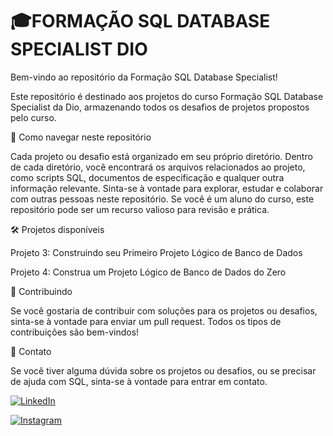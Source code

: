 # 🎓FORMAÇÃO SQL DATABASE SPECIALIST DIO

Bem-vindo ao repositório da Formação SQL Database Specialist!

Este repositório é destinado aos projetos do curso Formação SQL Database Specialist da Dio, armazenando todos os desafios de projetos propostos pelo curso.

📂 Como navegar neste repositório

Cada projeto ou desafio está organizado em seu próprio diretório.
Dentro de cada diretório, você encontrará os arquivos relacionados ao projeto, como scripts SQL, documentos de especificação e qualquer outra informação relevante.
Sinta-se à vontade para explorar, estudar e colaborar com outras pessoas neste repositório.
Se você é um aluno do curso, este repositório pode ser um recurso valioso para revisão e prática.

🛠️ Projetos disponíveis

Projeto 3: Construindo seu Primeiro Projeto Lógico de Banco de Dados

Projeto 4: Construa um Projeto Lógico de Banco de Dados do Zero

🤝 Contribuindo

Se você gostaria de contribuir com soluções para os projetos ou desafios, sinta-se à vontade para enviar um pull request. Todos os tipos de contribuições são bem-vindos!

📧 Contato

Se você tiver alguma dúvida sobre os projetos ou desafios, ou se precisar de ajuda com SQL, sinta-se à vontade para entrar em contato.

[![LinkedIn](https://img.shields.io/badge/LinkedIn-0077B5?style=for-the-badge&logo=linkedin&logoColor=white)](https://www.linkedin.com/in/marcos-vinicius-catapan-b766b1305/)

[![Instagram](https://img.shields.io/badge/-Instagram-%23E4405F?style=for-the-badge&logo=instagram&logoColor=white)](https://www.instagram.com/marcos_catapan/)
